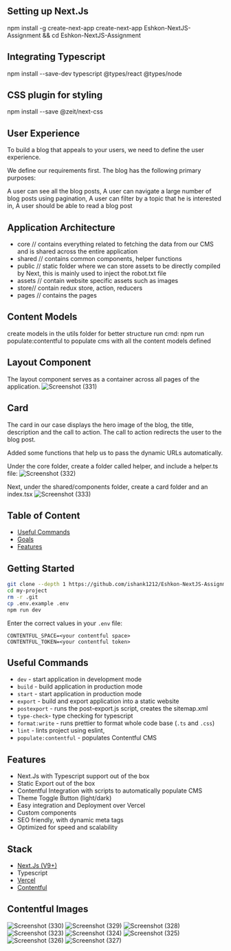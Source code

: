 ## Setting up Next.Js

npm install -g create-next-app
create-next-app Eshkon-NextJS-Assignment && cd Eshkon-NextJS-Assignment

## Integrating Typescript

npm install --save-dev typescript @types/react @types/node

## CSS plugin for styling

npm install --save @zeit/next-css

## User Experience

To build a blog that appeals to your users, we need to define the user experience.

We define our requirements first. The blog has the following primary purposes:

A user can see all the blog posts,
A user can navigate a large number of blog posts using pagination,
A user can filter by a topic that he is interested in,
A user should be able to read a blog post

## Application Architecture

- core // contains everything related to fetching the data from our CMS and is shared across the entire application
- shared // contains common components, helper functions
- public // static folder where we can store assets to be directly compiled by Next, this is mainly used to inject the robot.txt file
- assets // contain website specific assets such as images
- store// contain redux store, action, reducers
- pages // contains the pages

## Content Models

create models in the utils folder for better structure
run cmd: npm run populate:contentful to populate cms with all the content models defined

## Layout Component

The layout component serves as a container across all pages of the application.
![Screenshot (331)](https://github.com/ishank1212/Eshkon-NextJS-Assignment/assets/73271919/994f027f-0e2e-438d-8460-882e87aa52eb)

## Card

The card in our case displays the hero image of the blog, the title, description and the call to action. The call to action redirects the user to the blog post.

Added some functions that help us to pass the dynamic URLs automatically.

Under the core folder, create a folder called helper, and include a helper.ts file:
![Screenshot (332)](https://github.com/ishank1212/Eshkon-NextJS-Assignment/assets/73271919/f06339e1-d26e-4cc7-a011-a086185160ff)

Next, under the shared/components folder, create a card folder and an index.tsx
![Screenshot (333)](https://github.com/ishank1212/Eshkon-NextJS-Assignment/assets/73271919/235c5890-755a-45ae-89ec-9ea584172397)

## Table of Content

- [Useful Commands](#useful-commands)
- [Goals](#goals)
- [Features](#features)

## Getting Started

```bash
git clone --depth 1 https://github.com/ishank1212/Eshkon-NextJS-Assignment.git
cd my-project
rm -r .git
cp .env.example .env
npm run dev
```

Enter the correct values in your `.env` file:

```
CONTENTFUL_SPACE=<your contentful space>
CONTENTFUL_TOKEN=<your contentful token>

```

## Useful Commands

- `dev` - start application in development mode
- `build` - build application in production mode
- `start` - start application in production mode
- `export` - build and export application into a static website
- `postexport` - runs the post-export.js script, creates the sitemap.xml
- `type-check`- type checking for typescript
- `format:write` - runs prettier to format whole code base (`.ts` and `.css`)
- `lint` - lints project using eslint,
- `populate:contentful` - populates Contentful CMS

## Features

- Next.Js with Typescript support out of the box
- Static Export out of the box
- Contentful Integration with scripts to automatically populate CMS
- Theme Toggle Button (light/dark)
- Easy integration and Deployment over Vercel
- Custom components
- SEO friendly, with dynamic meta tags
- Optimized for speed and scalability

## Stack

- [Next.Js (V9+)](https://github.com/zeit/next.js)
- Typescript
- [Vercel](https://www.vercel.com)
- [Contentful](https://www.contentful.com)

## Contentful Images

![Screenshot (330)](https://github.com/ishank1212/Eshkon-NextJS-Assignment/assets/73271919/45827b42-b4d5-42fc-8f85-17cf8b62a4b0)
![Screenshot (329)](https://github.com/ishank1212/Eshkon-NextJS-Assignment/assets/73271919/ac2b5f5e-b322-4c56-be02-e420814314ad)
![Screenshot (328)](https://github.com/ishank1212/Eshkon-NextJS-Assignment/assets/73271919/a646d4d2-068b-472d-b789-cf5fd976af44)
![Screenshot (323)](https://github.com/ishank1212/Eshkon-NextJS-Assignment/assets/73271919/a83e0a49-83f0-4e01-b848-4bfaee92b24a)
![Screenshot (324)](https://github.com/ishank1212/Eshkon-NextJS-Assignment/assets/73271919/86077274-205b-47fb-ba08-b84ae95162db)
![Screenshot (325)](https://github.com/ishank1212/Eshkon-NextJS-Assignment/assets/73271919/7c560a0c-c8c4-489e-8285-20a0d75ba213)
![Screenshot (326)](https://github.com/ishank1212/Eshkon-NextJS-Assignment/assets/73271919/5b496278-f21f-407a-91aa-296265d6f07e)
![Screenshot (327)](https://github.com/ishank1212/Eshkon-NextJS-Assignment/assets/73271919/5baffcb5-a3e0-456b-9ebc-98e8f1deb9ab)
